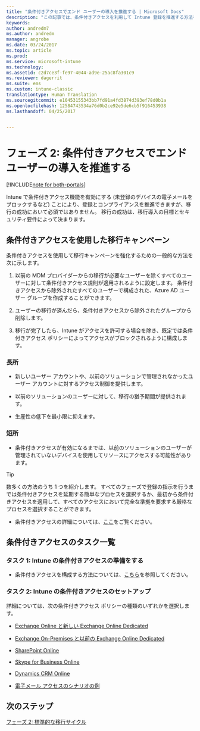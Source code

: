 ```yaml
---
title: "条件付きアクセスでエンド ユーザーの導入を推進する | Microsoft Docs"
description: "この記事では、条件付きアクセスを利用して Intune 登録を推進する方法を詳しく説明します。"
keywords: 
author: andredm7
ms.author: andredm
manager: angrobe
ms.date: 03/24/2017
ms.topic: article
ms.prod: 
ms.service: microsoft-intune
ms.technology: 
ms.assetid: c2d7ce3f-fe97-4044-ad9e-25ac8fa301c9
ms.reviewer: dagerrit
ms.suite: ems
ms.custom: intune-classic
translationtype: Human Translation
ms.sourcegitcommit: e10453155343bb7fd91a4fd3874d393ef78d0b1a
ms.openlocfilehash: 12584743534a76d0b2ce92e5de6cb5f916453938
ms.lasthandoff: 04/25/2017


---
```


# <a name="phase-2-drive-end-user-adoption-with-conditional-access"></a>フェーズ 2: 条件付きアクセスでエンド ユーザーの導入を推進する

[!INCLUDE[note for both-portals](../includes/note-for-both-portals.md)]

Intune で条件付きアクセス機能を有効にする (未登録のデバイスの電子メールをブロックするなど) ことにより、登録とコンプライアンスを推進できますが、移行の成功において必須ではありません。 移行の成功は、移行導入の目標とセキュリティ要件によって決まります。

## <a name="migration-campaign-with-conditional-access"></a>条件付きアクセスを使用した移行キャンペーン

条件付きアクセスを使用して移行キャンペーンを強化するための一般的な方法を次に示します。

1.  以前の MDM プロバイダーからの移行が必要なユーザーを除くすべてのユーザーに対して条件付きアクセス規則が適用されるように設定します。 条件付きアクセスから除外されたすべてのユーザーで構成された、Azure AD ユーザー グループを作成することができます。

2.  ユーザーの移行が済んだら、条件付きアクセスから除外されたグループから削除します。

3.  移行が完了したら、Intune がアクセスを許可する場合を除き、既定では条件付きアクセス ポリシーによってアクセスがブロックされるように構成します。

### <a name="advantages"></a>長所

-   新しいユーザー アカウントや、以前のソリューションで管理されなかったユーザー アカウントに対するアクセス制御を提供します。

-   以前のソリューションのユーザーに対して、移行の猶予期間が提供されます。

-   生産性の低下を最小限に抑えます。

### <a name="disadvantages"></a>短所

-   条件付きアクセスが有効になるまでは、以前のソリューションのユーザーが管理されていないデバイスを使用してリソースにアクセスする可能性があります。

> [!TIP]
> 数多くの方法のうち 1 つを紹介します。 すべてのフェーズで登録の指示を行うまでは条件付きアクセスを延期する簡単なプロセスを選択するか、最初から条件付きアクセスを適用して、すべてのアクセスにおいて完全な準拠を要求する厳格なプロセスを選択することができます。

-   条件付きアクセスの詳細については、[ここ](https://docs.microsoft.com/intune-azure/conditional-access/what-is-conditional-access)をご覧ください。

## <a name="task-list-for-conditional-access"></a>条件付きアクセスのタスク一覧

### <a name="task-1-get-ready-for-intune-conditional-access"></a>タスク 1: Intune の条件付きアクセスの準備をする

-   条件付きアクセスを構成する方法については、[こちら](https://docs.microsoft.com/intune/deploy-use/restrict-access-to-email-and-o365-services-with-microsoft-intune)を参照してください。

### <a name="task-2-set-up-intune-conditional-access"></a>タスク 2: Intune の条件付きアクセスのセットアップ

詳細については、次の条件付きアクセス ポリシーの種類のいずれかを選択します。

-   [Exchange Online と新しい Exchange Online Dedicated](https://docs.microsoft.com/intune/deploy-use/restrict-access-to-exchange-online-with-microsoft-intune)

-   [Exchange On-Premises と以前の Exchange Online Dedicated](https://docs.microsoft.com/intune/deploy-use/restrict-access-to-exchange-onpremises-with-microsoft-intune)

-   [SharePoint Online](https://docs.microsoft.com/intune/deploy-use/restrict-access-to-sharepoint-online-with-microsoft-intune)

-   [Skype for Business Online](https://docs.microsoft.com/intune/deploy-use/restrict-access-to-skype-for-business-online-with-microsoft-intune)

-   [Dynamics CRM Online](https://docs.microsoft.com/intune/deploy-use/restrict-access-to-dynamics-crm-online-with-microsoft-intune)

-   [電子メール アクセスのシナリオの例](https://docs.microsoft.com/intune/deploy-use/restrict-email-access-example-scenarios)

## <a name="next-steps"></a>次のステップ

[フェーズ 2: 標準的な移行サイクル](https://docs.microsoft.com/intune/plan-design/migration-phase2-typical-migration-cycle)

